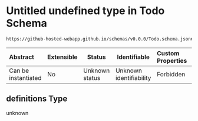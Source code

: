 # Untitled undefined type in Todo Schema

```txt
https://github-hosted-webapp.github.io/schemas/v0.0.0/Todo.schema.json#/definitions
```

| Abstract | Extensible | Status | Identifiable | Custom Properties | Additional Properties | Access Restrictions | Defined In |
| :-- | --- | --- | --- | :-- | --- | --- | --- |
| Can be instantiated | No | Unknown status | Unknown identifiability | Forbidden | Allowed | none | [Todo.schema.json\*](../Todo.schema.json "open original schema") |

## definitions Type

unknown
